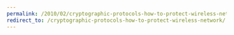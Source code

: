 ```yaml
---
permalink: /2010/02/cryptographic-protocols-how-to-protect-wireless-network/
redirect_to: /cryptographic-protocols-how-to-protect-wireless-network/
---
```

